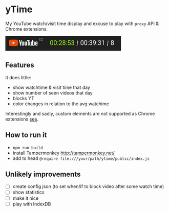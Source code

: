 # yTime

My YouTube watch/visit time display and excuse to play with `proxy` API & Chrome extensions.

![img](./ytime.png)

## Features

It does little:

- show watchtime & visit time that day
- show number of seen videos that day
- blocks YT
- color changes in relation to the avg watchime

Interestingly and sadly, custom elements are not supported as Chrome extensions [see](https://stackoverflow.com/questions/42800035/why-cant-you-create-custom-elements-in-content-scripts).

## How to run it

- `npm run build`
- install Tampermonkey http://tampermonkey.net/
- add to head `@require file:///your/path/ytime/public/index.js`

## Unlikely improvements

- [ ] create config json (to set when/if to block video after some watch time)
- [ ] show statistics
- [ ] make it nice
- [ ] play with IndexDB
